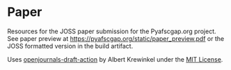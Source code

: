 Paper
================================================================================
Resources for the JOSS paper submission for the Pyafscgap.org project. See paper preview at https://pyafscgap.org/static/paper_preview.pdf or the JOSS formatted version in the build artifact.

Uses [openjournals-draft-action](https://github.com/openjournals/openjournals-draft-action/tree/master) by Albert Krewinkel under the [MIT License](https://github.com/openjournals/openjournals-draft-action/blob/master/LICENSE).
